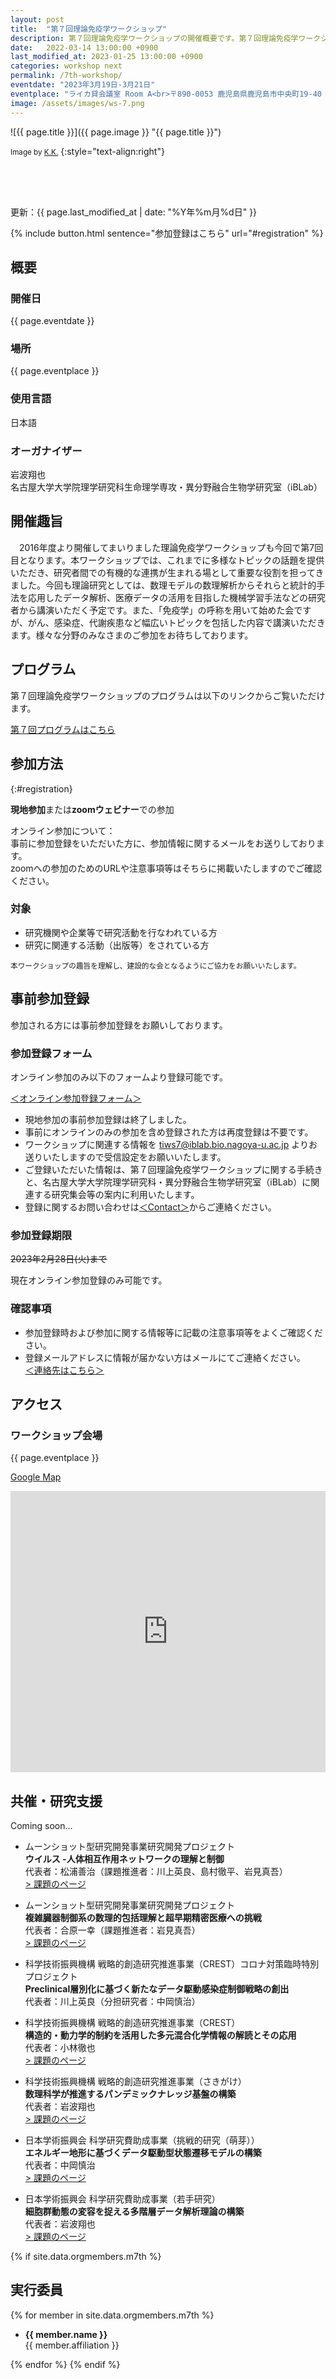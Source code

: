 ```yaml
---
layout: post
title:  "第７回理論免疫学ワークショップ"
description: 第７回理論免疫学ワークショップの開催概要です。第７回理論免疫学ワークショップの開催日・開催場所・開催趣旨・共催情報などを確認できます。第７回理論免疫学ワークショップの参加登録はこちらから。
date:   2022-03-14 13:00:00 +0900
last_modified_at: 2023-01-25 13:00:00 +0900
categories: workshop next
permalink: /7th-workshop/
eventdate: "2023年3月19日-3月21日"
eventplace: "ライカ貸会議室 Room A<br>〒890-0053 鹿児島県鹿児島市中央町19-40 ライカ イチキューニーマル 5F<br><a href='https://li-ka1920.jp/'>ライカ イチキューニーマル</a><br><a href='https://li-ka1920.jp/floor-map/archives/category/5f'>フロアマップ</a>"
image: /assets/images/ws-7.png
---
```


![{{ page.title }}]({{ page.image }} "{{ page.title }}")

<small>Image by <a href="https://iblab.bio.nagoya-u.ac.jp/members/detail/k.kojima">K.K.</a></small>
{:style="text-align:right"}

<div style="height:50px"></div>


更新：{{ page.last_modified_at | date: "%Y年%m月%d日" }}

{% include button.html sentence="参加登録はこちら" url="#registration" %}


## 概要

<div class="cf">
  <div class="page-column50">
    <h3>開催日</h3>
    <p>{{ page.eventdate }}</p>
    <h3>場所</h3>
    <p>{{ page.eventplace }}</p>
  </div>

  <div class="page-column50">
    <h3>使用言語</h3>
    <p>日本語</p>
    <h3>オーガナイザー</h3>
    <p>岩波翔也<br>
      名古屋大学大学院理学研究科生命理学専攻・異分野融合生物学研究室（iBLab）</p>
  </div>
</div>

## 開催趣旨

　2016年度より開催してまいりました理論免疫学ワークショップも今回で第7回目となります。本ワークショップでは、これまでに多様なトピックの話題を提供いただき、研究者間での有機的な連携が生まれる場として重要な役割を担ってきました。今回も理論研究としては、数理モデルの数理解析からそれらと統計的手法を応用したデータ解析、医療データの活用を目指した機械学習手法などの研究者から講演いただく予定です。また、「免疫学」の呼称を用いて始めた会ですが、がん、感染症、代謝疾患など幅広いトピックを包括した内容で講演いただきます。様々な分野のみなさまのご参加をお待ちしております。

## プログラム

第７回理論免疫学ワークショップのプログラムは以下のリンクからご覧いただけます。

[第７回プログラムはこちら](/7th-program)


## 参加方法
{:#registration}

**現地参加**または**zoomウェビナー**での参加

オンライン参加について：  
事前に参加登録をいただいた方に、参加情報に関するメールをお送りしております。  
zoomへの参加のためのURLや注意事項等はそちらに掲載いたしますのでご確認ください。

### 対象

- 研究機関や企業等で研究活動を行なわれている方
- 研究に関連する活動（出版等）をされている方

<small>本ワークショップの趣旨を理解し、建設的な会となるようにご協力をお願いいたします。</small>

## 事前参加登録

参加される方には事前参加登録をお願いしております。

### 参加登録フォーム

オンライン参加のみ以下のフォームより登録可能です。

[＜オンライン参加登録フォーム＞](https://us06web.zoom.us/webinar/register/WN_YmQVlMYpTxGgeHD0xhRejQ)

- 現地参加の事前参加登録は終了しました。  
- 事前にオンラインのみの参加を含め登録された方は再度登録は不要です。  
- ワークショップに関連する情報を tiws7@iblab.bio.nagoya-u.ac.jp よりお送りいたしますので受信設定をお願いいたします。
- ご登録いただいた情報は、第７回理論免疫学ワークショップに関する手続きと、名古屋大学大学院理学研究科・異分野融合生物学研究室（iBLab）に関連する研究集会等の案内に利用いたします。
- 登録に関するお問い合わせは[＜Contact＞](/contact)からご連絡ください。

### 参加登録期限

~~2023年2月28日(火)まで~~

現在オンライン参加登録のみ可能です。

### 確認事項

- 参加登録時および参加に関する情報等に記載の注意事項等をよくご確認ください。
- 登録メールアドレスに情報が届かない方はメールにてご連絡ください。  
[＜連絡先はこちら＞](/contact)

## アクセス
### ワークショップ会場

{{ page.eventplace }}  

[Google Map](https://goo.gl/maps/waQbbhX6u8BNWcyZ7)

<iframe src="https://www.google.com/maps/embed?pb=!1m18!1m12!1m3!1d212.428370691764!2d130.542959557513!3d31.58305322569934!2m3!1f0!2f0!3f0!3m2!1i1024!2i768!4f13.1!3m3!1m2!1s0x353e6735980a7521%3A0x31a12c080640ad08!2zTGktS2ExOTIwKOODqeOCpOOCqzE5MjAv6bm_5YWQ5bO25Lit5aSu44K_44Ov44O8KQ!5e0!3m2!1sja!2sjp!4v1671032702468!5m2!1sja!2sjp" width="100%" height="450" style="border:0;" allowfullscreen="" loading="lazy" referrerpolicy="no-referrer-when-downgrade"></iframe>


## 共催・研究支援

Coming soon...

- ムーンショット型研究開発事業研究開発プロジェクト  
**ウイルス -人体相互作用ネットワークの理解と制御**  
代表者：松浦善治（課題推進者：川上英良、島村徹平、岩見真吾）  
[> 課題のページ](https://ms-virus.biken.osaka-u.ac.jp/)

- ムーンショット型研究開発事業研究開発プロジェクト  
**複雑臓器制御系の数理的包括理解と超早期精密医療への挑戦**  
代表者：合原一幸（課題推進者：岩見真吾）  
[> 課題のページ](https://www.sat.t.u-tokyo.ac.jp/moonshot/)


- 科学技術振興機構 戦略的創造研究推進事業（CREST）コロナ対策臨時特別プロジェクト  
**Preclinical層別化に基づく新たなデータ駆動感染症制御戦略の創出**   
代表者：川上英良（分担研究者：中岡慎治）

- 科学技術振興機構 戦略的創造研究推進事業（CREST）  
**構造的・動力学的制約を活用した多元混合化学情報の解読とその応用**  
代表者：小林徹也  
[> 課題のページ](https://www.jst.go.jp/kisoken/crest/project/1111105/1111105_2020.html)

- 科学技術振興機構 戦略的創造研究推進事業（さきがけ）  
**数理科学が推進するパンデミックナレッジ基盤の構築**  
代表者：岩波翔也  
[> 課題のページ](https://doi.org/10.52926/JPMJPR21R3)

- 日本学術振興会 科学研究費助成事業（挑戦的研究（萌芽））  
**エネルギー地形に基づくデータ駆動型状態遷移モデルの構築**  
代表者：中岡慎治  
[> 課題のページ](https://kaken.nii.ac.jp/ja/grant/KAKENHI-PROJECT-21K19813/)

- 日本学術振興会 科学研究費助成事業（若手研究）  
**細胞群動態の変容を捉える多階層データ解析理論の構築**  
代表者：岩波翔也  
[> 課題のページ](https://kaken.nii.ac.jp/grant/KAKENHI-PROJECT-22K15073/)


{% if site.data.orgmembers.m7th %}
<h2>実行委員</h2>
{% for member in site.data.orgmembers.m7th %}
<ul>
  <li><p><strong>{{ member.name }}</strong><br>
  {{ member.affiliation }}</p></li>
</ul>
{% endfor %}
{% endif %}
